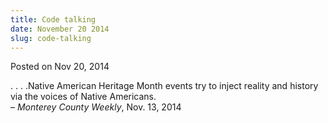 ```yaml
---
title: Code talking
date: November 20 2014
slug: code-talking
---
```


 



<span class="date">Posted on Nov 20, 2014    </span>
<p>. . . .Native American Heritage Month events try to inject
reality and history via the voices of Native Americans.<br>
&#x2013; <em>Monterey County Weekly</em>, Nov. 13, 2014</br></p>





```
